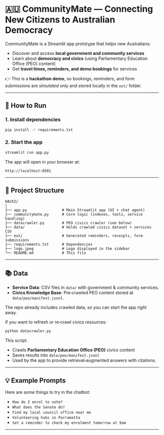# 🇦🇺 CommunityMate — Connecting New Citizens to Australian Democracy

CommunityMate is a Streamlit app prototype that helps new Australians:

- Discover and access **local government and community services**  
- Learn about **democracy and civics** (using Parliamentary Education Office (PEO) content)  
- Get **travel times, reminders, and demo bookings** for services  

👉 This is a **hackathon demo**, so bookings, reminders, and form submissions are *simulated only* and stored locally in the `out/` folder.

---

## 🚀 How to Run

### 1. Install dependencies
```bash
pip install -r requirements.txt
```

### 2. Start the app
```bash
streamlit run app.py
```

The app will open in your browser at:
```
http://localhost:8501
```

---

## 📂 Project Structure

```
HACK2/
│
├── app.py                # Main Streamlit app (UI + chat agent)
├── communitymate.py      # Core logic (indexes, tools, service handling)
├── datacrawler.py        # PEO civics crawler (see below)
├── data/                 # Holds crawled civics dataset + services CSV
├── out/                  # Generated reminders, receipts, form submissions
├── requirements.txt      # Dependencies
├── logo.jpeg             # Logo displayed in the sidebar
└── README.md             # This file
```

---

## 📚 Data

- **Service Data**: CSV files in `data/` with government & community services.  
- **Civics Knowledge Base**: Pre‑crawled PEO content stored at `data/peo/manifest.jsonl`.  

The repo already includes crawled data, so you can start the app right away.  

If you want to refresh or re‑crawl civics resources:  
```bash
python datacrawler.py
```

This script:
- Crawls **Parliamentary Education Office (PEO)** civics content  
- Saves results into `data/peo/manifest.jsonl`  
- Used by the app to provide retrieval‑augmented answers with citations.  

---

## 💡 Example Prompts

Here are some things to try in the chatbot:

- `How do I enrol to vote?`  
- `What does the Senate do?`  
- `Find my local council office near me`  
- `Volunteering hubs in Parramatta`  
- `Set a reminder to check my enrolment tomorrow at 9am`  

---
